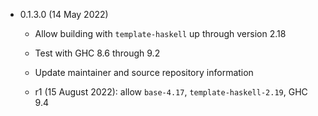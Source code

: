 * 0.1.3.0 (14 May 2022)

    - Allow building with `template-haskell` up through version 2.18
    - Test with GHC 8.6 through 9.2
    - Update maintainer and source repository information

    - r1 (15 August 2022): allow `base-4.17`, `template-haskell-2.19`, GHC 9.4
